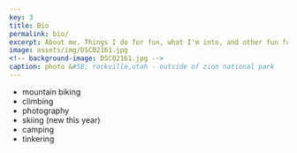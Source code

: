 ```yaml
---
key: 3
title: Bio
permalink: bio/
excerpt: About me. Things I do for fun, what I'm into, and other fun facts on a more personal level.
image: assets/img/DSC02161.jpg
<!-- background-image: DSC02161.jpg -->
caption: photo &#58; rockville,utah - outside of zion national park
---
```


- mountain biking
- climbing
- photography
- skiing (new this year)
- camping
- tinkering